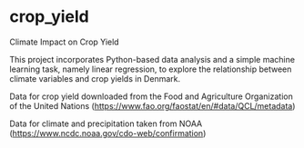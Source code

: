 # crop_yield

Climate Impact on Crop Yield

This project incorporates Python-based data analysis and a simple machine learning task, namely linear regression, to explore the relationship between climate variables and crop yields in Denmark.

Data for crop yield downloaded from the Food and Agriculture Organization of the United Nations (https://www.fao.org/faostat/en/#data/QCL/metadata)

Data for climate and precipitation taken from NOAA (https://www.ncdc.noaa.gov/cdo-web/confirmation)
